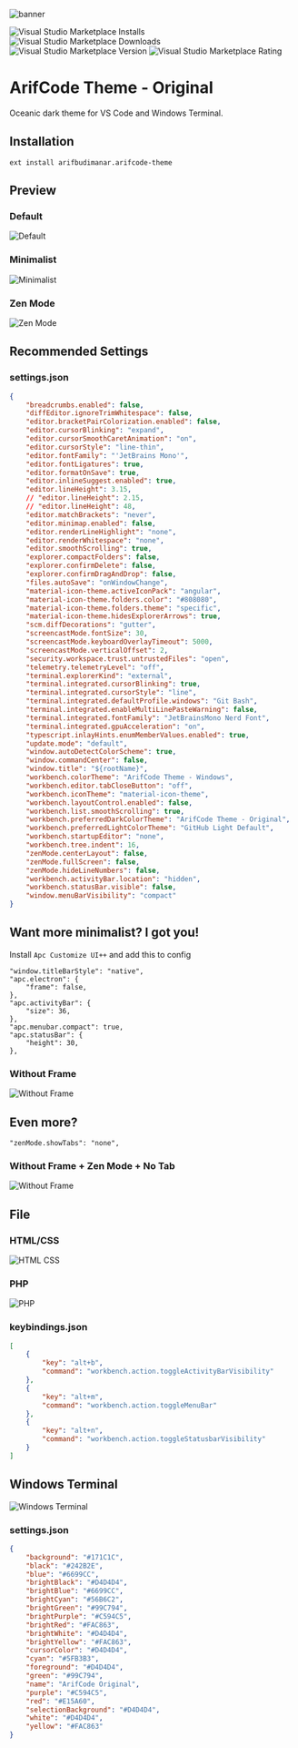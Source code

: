 ![banner](images/banner.png)

![Visual Studio Marketplace Installs](https://img.shields.io/visual-studio-marketplace/i/arifbudimanar.arifcode-theme?style=for-the-badge)
![Visual Studio Marketplace Downloads](https://img.shields.io/visual-studio-marketplace/d/arifbudimanar.arifcode-theme?style=for-the-badge)
![Visual Studio Marketplace Version](https://img.shields.io/visual-studio-marketplace/v/arifbudimanar.arifcode-theme?style=for-the-badge)
![Visual Studio Marketplace Rating](https://img.shields.io/visual-studio-marketplace/r/arifbudimanar.arifcode-theme?style=for-the-badge)

# ArifCode Theme - Original
Oceanic dark theme for VS Code and Windows Terminal.

## Installation
```
ext install arifbudimanar.arifcode-theme
```

## Preview
### Default
![Default](images/default.png)
### Minimalist
![Minimalist](images/minimalist.png)
### Zen Mode
![Zen Mode](images/zenmode.png)
## Recommended Settings
### settings.json
```json
{
	"breadcrumbs.enabled": false,
	"diffEditor.ignoreTrimWhitespace": false,
	"editor.bracketPairColorization.enabled": false,
	"editor.cursorBlinking": "expand",
	"editor.cursorSmoothCaretAnimation": "on",
	"editor.cursorStyle": "line-thin",
	"editor.fontFamily": "'JetBrains Mono'",
	"editor.fontLigatures": true,
	"editor.formatOnSave": true,
	"editor.inlineSuggest.enabled": true,
	"editor.lineHeight": 3.15,
	// "editor.lineHeight": 2.15,
	// "editor.lineHeight": 48,
	"editor.matchBrackets": "never",
	"editor.minimap.enabled": false,
	"editor.renderLineHighlight": "none",
	"editor.renderWhitespace": "none",
	"editor.smoothScrolling": true,
	"explorer.compactFolders": false,
	"explorer.confirmDelete": false,
	"explorer.confirmDragAndDrop": false,
	"files.autoSave": "onWindowChange",
	"material-icon-theme.activeIconPack": "angular",
	"material-icon-theme.folders.color": "#808080",
	"material-icon-theme.folders.theme": "specific",
	"material-icon-theme.hidesExplorerArrows": true,
	"scm.diffDecorations": "gutter",
	"screencastMode.fontSize": 30,
	"screencastMode.keyboardOverlayTimeout": 5000,
	"screencastMode.verticalOffset": 2,
	"security.workspace.trust.untrustedFiles": "open",
	"telemetry.telemetryLevel": "off",
	"terminal.explorerKind": "external",
	"terminal.integrated.cursorBlinking": true,
	"terminal.integrated.cursorStyle": "line",
	"terminal.integrated.defaultProfile.windows": "Git Bash",
	"terminal.integrated.enableMultiLinePasteWarning": false,
	"terminal.integrated.fontFamily": "JetBrainsMono Nerd Font",
	"terminal.integrated.gpuAcceleration": "on",
	"typescript.inlayHints.enumMemberValues.enabled": true,
	"update.mode": "default",
	"window.autoDetectColorScheme": true,
	"window.commandCenter": false,
	"window.title": "${rootName}",
	"workbench.colorTheme": "ArifCode Theme - Windows",
	"workbench.editor.tabCloseButton": "off",
	"workbench.iconTheme": "material-icon-theme",
	"workbench.layoutControl.enabled": false,
	"workbench.list.smoothScrolling": true,
	"workbench.preferredDarkColorTheme": "ArifCode Theme - Original",
	"workbench.preferredLightColorTheme": "GitHub Light Default",
	"workbench.startupEditor": "none",
	"workbench.tree.indent": 16,
	"zenMode.centerLayout": false,
	"zenMode.fullScreen": false,
	"zenMode.hideLineNumbers": false,
	"workbench.activityBar.location": "hidden",
	"workbench.statusBar.visible": false,
	"window.menuBarVisibility": "compact"
}
```

## Want more minimalist? I got you!
Install `Apc Customize UI++` and add this to config
```
"window.titleBarStyle": "native",
"apc.electron": {
	"frame": false,
},
"apc.activityBar": {
	"size": 36,
},
"apc.menubar.compact": true,
"apc.statusBar": {
	"height": 30,
},
```
### Without Frame 
![Without Frame](images/withoutframe.png)
## Even more?
```
"zenMode.showTabs": "none",
```
### Without Frame + Zen Mode + No Tab
![Without Frame](images/withoutframe+zen.png)

## File
### HTML/CSS
![HTML CSS](images/htmlcss.png)
### PHP
![PHP](images/php.png)

### keybindings.json
```json
[
    {
        "key": "alt+b",
        "command": "workbench.action.toggleActivityBarVisibility"
    },
    {
        "key": "alt+m",
        "command": "workbench.action.toggleMenuBar"
    },
    {
        "key": "alt+n",
        "command": "workbench.action.toggleStatusbarVisibility"
    }
]
```

## Windows Terminal
![Windows Terminal](images/windowsterminal.png)
### settings.json
```json
{
    "background": "#171C1C",
	"black": "#242B2E",
	"blue": "#6699CC",
	"brightBlack": "#D4D4D4",
	"brightBlue": "#6699CC",
	"brightCyan": "#56B6C2",
	"brightGreen": "#99C794",
	"brightPurple": "#C594C5",
	"brightRed": "#FAC863",
	"brightWhite": "#D4D4D4",
	"brightYellow": "#FAC863",
	"cursorColor": "#D4D4D4",
	"cyan": "#5FB3B3",
	"foreground": "#D4D4D4",
	"green": "#99C794",
	"name": "ArifCode Original",
	"purple": "#C594C5",
	"red": "#E15A60",
	"selectionBackground": "#D4D4D4",
	"white": "#D4D4D4",
	"yellow": "#FAC863"
}
```
